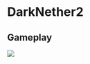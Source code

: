 # DarkNether2


## Gameplay
[![](https://img.youtube.com/vi/1npO2ONmKUM/hqdefault.jpg)](https://youtu.be/1npO2ONmKUM)
